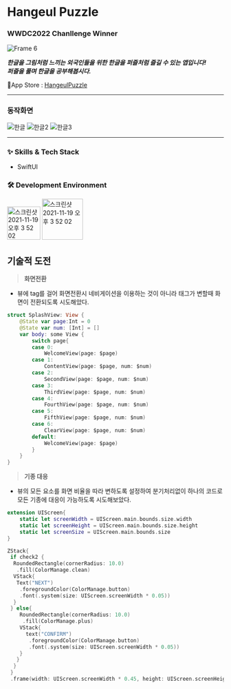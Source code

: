 # Hangeul Puzzle
### WWDC2022 Chanllenge Winner
![Frame 6](https://user-images.githubusercontent.com/63584245/198891996-fcba1e21-5ef8-4bbc-8fc8-8b3e1bd085ca.svg)

 _**한글을 그림처럼 느끼는 외국인들을 위한 한글을 퍼즐처럼 즐길 수 있는 앱입니다!**_ <br/>
 _**퍼즐을 풀며 한글을 공부해봅시다.**_


🔗App Store : <a href="https://apps.apple.com/kr/app/hangeul-puzzle/id1634394239?l=en">HangeulPuzzle</a>

---
### 동작화면
![한글](https://user-images.githubusercontent.com/63584245/191348063-6ad9b371-eb9c-4f53-aec7-efd562183656.gif)
![한글2](https://user-images.githubusercontent.com/63584245/191348079-d4d2197f-7157-4fcb-8c2e-3c5c899f44e9.gif)
![한글3](https://user-images.githubusercontent.com/63584245/191348089-2b9fad5b-a6a9-4fab-938b-88927bcfd55f.gif)


---
### :sparkles: Skills & Tech Stack
* SwiftUI

### 🛠 Development Environment

<img width="77" alt="스크린샷 2021-11-19 오후 3 52 02" src="https://img.shields.io/badge/iOS-15.0+-silver"> <img width="95" alt="스크린샷 2021-11-19 오후 3 52 02" src="https://img.shields.io/badge/Xcode-13.3-blue">


## 기술적 도전

> **화면전환**
* 뷰에 tag를 걸어 화면전환시 네비게이션을 이용하는 것이 아니라 태그가 변할때 화면이 전환되도록 시도해았다.
```swift
struct SplashView: View {
    @State var page:Int = 0
    @State var num: [Int] = []
    var body: some View {
        switch page{
        case 0:
            WelcomeView(page: $page)
        case 1:
            ContentView(page: $page, num: $num)
        case 2:
            SecondView(page: $page, num: $num)
        case 3:
            ThirdView(page: $page, num: $num)
        case 4:
            FourthView(page: $page, num: $num)
        case 5:
            FifthView(page: $page, num: $num)
        case 6:
            ClearView(page: $page, num: $num)
        default:
            WelcomeView(page: $page)
        }
    }
}
```

> **기종 대응**
* 뷰의 모든 요소를 화면 비율을 따라 변하도록 설정하여 분기처리없이 하나의 코드로 모든 기종에 대응이 가능하도록 시도해보았다.
```swift
extension UIScreen{
    static let screenWidth = UIScreen.main.bounds.size.width
    static let screenHeight = UIScreen.main.bounds.size.height
    static let screenSize = UIScreen.main.bounds.size
}
```
```swift
ZStack{
 if check2 {
  RoundedRectangle(cornerRadius: 10.0)
   .fill(ColorManage.clean)
  VStack{
   Text("NEXT")
    .foregroundColor(ColorManage.button)
    .font(.system(size: UIScreen.screenWidth * 0.05))
  }
 } else{
    RoundedRectangle(cornerRadius: 10.0)
     .fill(ColorManage.plus)
    VStack{
      text("CONFIRM")
       .foregroundColor(ColorManage.button)
       .font(.system(size: UIScreen.screenWidth * 0.05))
    }
   }
  }
 }
 .frame(width: UIScreen.screenWidth * 0.45, height: UIScreen.screenHeight * 0.058)
